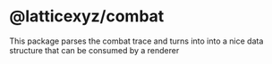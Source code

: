 # @latticexyz/combat

This package parses the combat trace and turns into into a nice data structure that can be consumed by a renderer

